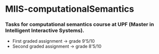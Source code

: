 # MIIS-computationalSemantics
### Tasks for computational semantics course at UPF (Master in Intelligent Interactive Systems).
- First graded assignment -> grade 9'5/10
- Second graded assignment -> grade 8'5/10

